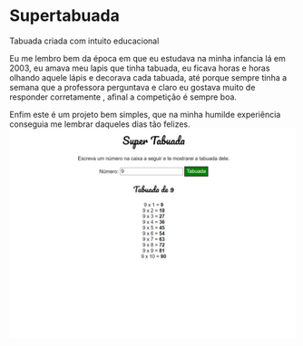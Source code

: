 # Supertabuada
Tabuada criada com intuito educacional

Eu me lembro bem da época em que eu estudava na minha infancia lá em 2003, eu amava meu lapis que tinha tabuada, eu ficava horas e horas olhando aquele lápis e decorava cada tabuada, até porque sempre tinha a semana que a professora perguntava e claro eu gostava muito de responder corretamente , afinal a competição é sempre boa.

Enfim este é um projeto bem simples, que na minha humilde experiência conseguia me lembrar daqueles dias tão felizes.
<img src="./Tabuada/SuperTabuada.jpg">
